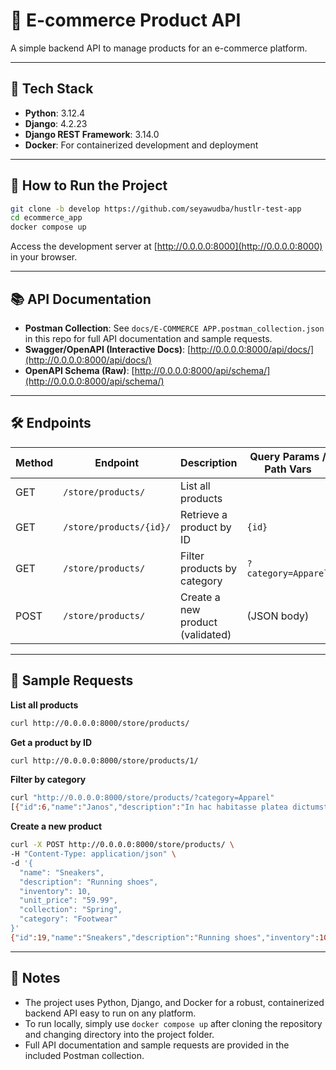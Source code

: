 # 🛒 E-commerce Product API

A simple backend API to manage products for an e-commerce platform.

---

## 🧱 Tech Stack

- **Python**: 3.12.4
- **Django**: 4.2.23
- **Django REST Framework**: 3.14.0
- **Docker**: For containerized development and deployment

---

## 🚀 How to Run the Project

```bash
git clone -b develop https://github.com/seyawudba/hustlr-test-app
cd ecommerce_app
docker compose up
```

Access the development server at [http://0.0.0.0:8000](http://0.0.0.0:8000) in your browser.

---

## 📚 API Documentation

- **Postman Collection**: See `docs/E-COMMERCE APP.postman_collection.json` in this repo for full API documentation and sample requests.
- **Swagger/OpenAPI (Interactive Docs)**: [http://0.0.0.0:8000/api/docs/](http://0.0.0.0:8000/api/docs/)
- **OpenAPI Schema (Raw)**: [http://0.0.0.0:8000/api/schema/](http://0.0.0.0:8000/api/schema/)

---

## 🛠️ Endpoints

| Method | Endpoint                | Description                        | Query Params / Path Vars |
|--------|-------------------------|------------------------------------|-------------------------|
| GET    | `/store/products/`      | List all products                  |                         |
| GET    | `/store/products/{id}/` | Retrieve a product by ID           | `{id}`                  |
| GET    | `/store/products/`      | Filter products by category        | `?category=Apparel`     |
| POST   | `/store/products/`      | Create a new product (validated)   | (JSON body)             |

---

## 🧪 Sample Requests

**List all products**
```bash
curl http://0.0.0.0:8000/store/products/
```

**Get a product by ID**
```bash
curl http://0.0.0.0:8000/store/products/1/
```

**Filter by category**
```bash
curl "http://0.0.0.0:8000/store/products/?category=Apparel"
[{"id":6,"name":"Janos","description":"In hac habitasse platea dictumst. Morbi vestibulum, velit id pretium iaculis, diam erat fermentum justo, nec condimentum neque sapien placerat ante. Nulla justo.","inventory":3035,"unit_price":"7259.42","collection":"Collection2","category":"Apparel"},{"id":7,"name":"Renell","description":"Duis consequat dui nec nisi volutpat eleifend. Donec ut dolor. Morbi vel lectus in quam fringilla rhoncus.\n\nMauris enim leo, rhoncus sed, vestibulum sit amet, cursus id, turpis. Integer aliquet, massa id lobortis convallis, tortor risus dapibus augue, vel accumsan tellus nisi eu orci. Mauris lacinia sapien quis libero.","inventory":7366,"unit_price":"9818.83","collection":"Collection2","category":"Apparel"},{"id":9,"name":"Selia","description":"Maecenas leo odio, condimentum id, luctus nec, molestie sed, justo. Pellentesque viverra pede ac diam. Cras pellentesque volutpat dui.","inventory":7534,"unit_price":"9289.10","collection":"Collection3","category":"Apparel"},{"id":11,"name":"test","description":"hustlr test","inventory":34,"unit_price":"16.34","collection":"Collection1","category":"Apparel"}]
```

**Create a new product**
```bash
curl -X POST http://0.0.0.0:8000/store/products/ \
-H "Content-Type: application/json" \
-d '{
  "name": "Sneakers",
  "description": "Running shoes",
  "inventory": 10,
  "unit_price": "59.99",
  "collection": "Spring",
  "category": "Footwear"
}'
{"id":19,"name":"Sneakers","description":"Running shoes","inventory":10,"unit_price":"59.99","collection":"Spring","category":"Footwear"}
```

---

## 📝 Notes

- The project uses Python, Django, and Docker for a robust, containerized backend API easy to run on any platform.
- To run locally, simply use `docker compose up` after cloning the repository and changing directory into the project folder.
- Full API documentation and sample requests are provided in the included Postman collection.
